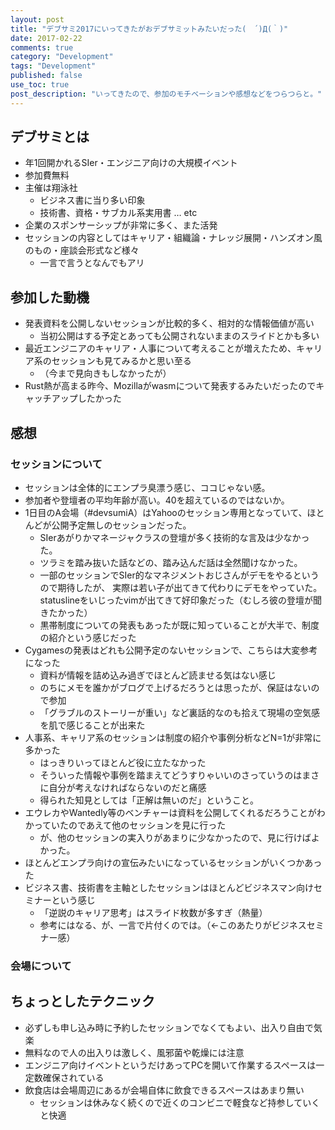 ```yaml
---
layout: post
title: "デブサミ2017にいってきたがおデブサミットみたいだった(　´)Д(｀)"
date: 2017-02-22 
comments: true
category: "Development"
tags: "Development"
published: false
use_toc: true
post_description: "いってきたので、参加のモチベーションや感想などをつらつらと。" 
---
```


## デブサミとは

- 年1回開かれるSIer・エンジニア向けの大規模イベント
- 参加費無料
- 主催は翔泳社
  - ビジネス書に当り多い印象
  - 技術書、資格・サブカル系実用書 … etc
- 企業のスポンサーシップが非常に多く、また活発
- セッションの内容としてはキャリア・組織論・ナレッジ展開・ハンズオン風のもの・座談会形式など様々
  - 一言で言うとなんでもアリ

## 参加した動機

- 発表資料を公開しないセッションが比較的多く、相対的な情報価値が高い
  - 当初公開はする予定とあっても公開されないままのスライドとかも多い
- 最近エンジニアのキャリア・人事について考えることが増えたため、キャリア系のセッションも見てみるかと思い至る
  - （今まで見向きもしなかったが）
- Rust熱が高まる昨今、Mozillaがwasmについて発表するみたいだったのでキャッチアップしたかった

## 感想

### セッションについて

- セッションは全体的にエンプラ臭漂う感じ、ココじゃない感。
- 参加者や登壇者の平均年齢が高い。40を超えているのではないか。
- 1日目のA会場（#devsumiA）はYahooのセッション専用となっていて、ほとんどが公開予定無しのセッションだった。
  - SIerあがりかマネージャクラスの登壇が多く技術的な言及は少なかった。
  - ツラミを踏み抜いた話などの、踏み込んだ話は全然聞けなかった。
  - 一部のセッションでSIer的なマネジメントおじさんがデモをやるというので期待したが、
    実際は若い子が出てきて代わりにデモをやっていた。
    statuslineをいじったvimが出てきて好印象だった（むしろ彼の登壇が聞きたかった）
  - 黒帯制度についての発表もあったが既に知っていることが大半で、制度の紹介という感じだった
- Cygamesの発表はどれも公開予定のないセッションで、こちらは大変参考になった
  - 資料が情報を詰め込み過ぎでほとんど読ませる気はない感じ
  - のちにメモを誰かがブログで上げるだろうとは思ったが、保証はないので参加
  - 「グラブルのストーリーが重い」など裏話的なのも拾えて現場の空気感を肌で感じることが出来た
- 人事系、キャリア系のセッションは制度の紹介や事例分析などN=1が非常に多かった
  - はっきりいってほとんど役に立たなかった
  - そういった情報や事例を踏まえてどうすりゃいいのさっていうのはまさに自分が考えなければならないのだと痛感
  - 得られた知見としては「正解は無いのだ」ということ。
- エウレカやWantedly等のベンチャーは資料を公開してくれるだろうことがわかっていたのであえて他のセッションを見に行った
  - が、他のセッションの実入りがあまりに少なかったので、見に行けばよかった。
- ほとんどエンプラ向けの宣伝みたいになっているセッションがいくつかあった
- ビジネス書、技術書を主軸としたセッションはほとんどビジネスマン向けセミナーという感じ
  - 「逆説のキャリア思考」はスライド枚数が多すぎ（熱量）
  - 参考にはなる、が、一言で片付くのでは。（←このあたりがビジネスセミナー感）

### 会場について

## ちょっとしたテクニック

- 必ずしも申し込み時に予約したセッションでなくてもよい、出入り自由で気楽
- 無料なので人の出入りは激しく、風邪菌や乾燥には注意
- エンジニア向けイベントというだけあってPCを開いて作業するスペースは一定数確保されている
- 飲食店は会場周辺にあるが会場自体に飲食できるスペースはあまり無い
  - セッションは休みなく続くので近くのコンビニで軽食など持参していくと快適

